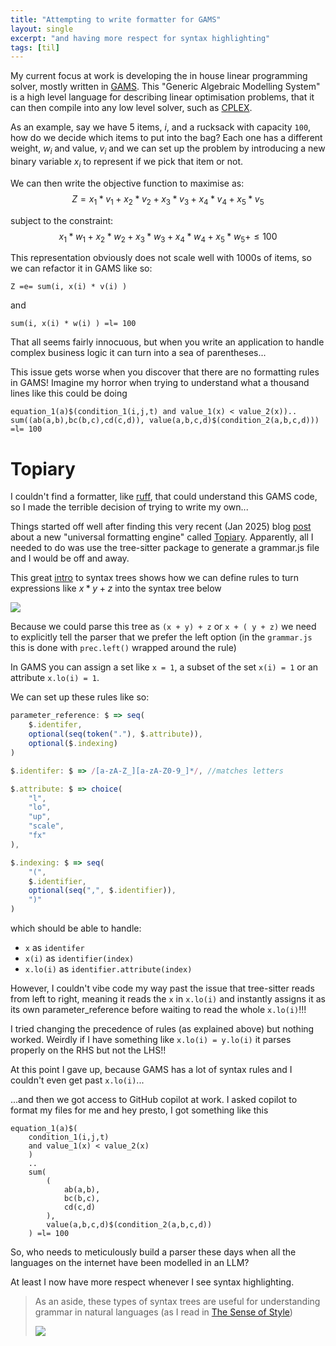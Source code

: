 ```yaml
---
title: "Attempting to write formatter for GAMS"
layout: single
excerpt: "and having more respect for syntax highlighting"
tags: [til]
---
```


My current focus at work is developing the in house linear programming solver, mostly written in [GAMS](https://www.gams.com/products/gams/gams-language/). This "Generic Algebraic Modelling System" is a high level language for describing linear optimisation problems, that it can then compile into any low level solver, such as [CPLEX](https://www.ibm.com/products/ilog-cplex-optimization-studio/cplex-optimizer).

As an example, say we have 5 items, $i$, and a rucksack with capacity `100`, how do we decide which items to put into the bag? Each one has a different weight, $w_{i}$ and value, $v_{i}$ and we can set up the problem by introducing a new binary variable $x_i$ to represent if we pick that item or not.

We can then write the objective function to maximise as: 
$$Z = x_1*v_{1} + x_2*v_{2} + x_3*v_{3} + x_4*v_{4} + x_5*v_{5}$$

subject to the constraint: 
$$x_1*w_{1} + x_2*w_{2} + x_3*w_{3} + x_4*w_{4} + x_5*w_{5} + \le 100$$

This representation obviously does not scale well with 1000s of items, so we can refactor it in GAMS like so:

```
Z =e= sum(i, x(i) * v(i) )
```

and 

```gams
sum(i, x(i) * w(i) ) =l= 100
```

That all seems fairly innocuous, but when you write an application to handle complex business logic it can turn into a sea of parentheses...

This issue gets worse when you discover that there are no formatting rules in GAMS! Imagine my horror when trying to understand what a thousand lines like this could be doing

```
equation_1(a)$(condition_1(i,j,t) and value_1(x) < value_2(x)).. sum((ab(a,b),bc(b,c),cd(c,d)), value(a,b,c,d)$(condition_2(a,b,c,d))) =l= 100
```

# Topiary

I couldn't find a formatter, like [ruff](https://docs.astral.sh/ruff/formatter/), that could understand this GAMS code, so I made the terrible decision of trying to write my own...

Things started off well after finding this very recent (Jan 2025) blog [post](https://www.tweag.io/blog/2025-01-30-topiary-tutorial-part-1) about a new "universal formatting engine" called [Topiary](https://topiary.tweag.io/). Apparently, all I needed to do was use the tree-sitter package to generate a grammar.js file and I would be off and away.

This great [intro](https://derek.stride.host/posts/comprehensive-introduction-to-tree-sitter) to syntax trees shows how we can define rules to turn expressions like $x*y+z$ into the syntax tree below

<img src="https://derek.stride.host/assets/images/graphs/tree-sitter-parsing-part-6.svg">

Because we could parse this tree as `(x + y) + z` or `x + ( y + z)` we need to explicitly tell the parser that we prefer the left option (in the `grammar.js` this is done with `prec.left()` wrapped around the rule)

In GAMS you can assign a set like `x = 1`, a subset of the set `x(i) = 1` or an attribute `x.lo(i) = 1`. 

We can set up these rules like so:

```javascript
parameter_reference: $ => seq(
	$.identifer,
	optional(seq(token("."), $.attribute)),
	optional($.indexing)
)

$.identifer: $ => /[a-zA-Z_][a-zA-Z0-9_]*/, //matches letters

$.attribute: $ => choice(
	"l",
	"lo",
	"up",
	"scale",
	"fx"
),

$.indexing: $ => seq(
	"(",
	$.identifier,
	optional(seq(",", $.identifier)),
	")"
)
```

which should be able to handle:
- `x` as `identifer`
- `x(i)` as `identifier(index)`
- `x.lo(i)`  as `identifier.attribute(index)`

However, I couldn't vibe code my way past the issue that tree-sitter reads from left to right, meaning it reads the `x` in `x.lo(i)` and instantly assigns it as its own parameter_reference before waiting to read the whole `x.lo(i)`!!!

I tried changing the precedence of rules (as explained above) but nothing worked. Weirdly if I have something like `x.lo(i) = y.lo(i)` it parses properly on the RHS but not the LHS!!

At this point I gave up, because GAMS has a lot of syntax rules and I couldn't even get past `x.lo(i)`...

...and then we got access to GitHub copilot at work. I asked copilot to format my files for me and hey presto, I got something like this

```
equation_1(a)$(
	condition_1(i,j,t) 
	and value_1(x) < value_2(x)
	)
	.. 
	sum(
		(
			ab(a,b),
			bc(b,c),
			cd(c,d)
		),
		value(a,b,c,d)$(condition_2(a,b,c,d))
	) =l= 100
```

So, who needs to meticulously build a parser these days when all the languages on the internet have been modelled in an LLM?

At least I now have more respect whenever I see syntax highlighting. 

> As an aside, these types of syntax trees are useful for understanding grammar in natural languages (as I read in [The Sense of Style](https://en.wikipedia.org/wiki/The_Sense_of_Style))
> 
> <img src="https://external-content.duckduckgo.com/iu/?u=http%3A%2F%2Fellinfobcps.weebly.com%2Fuploads%2F4%2F8%2F6%2F7%2F48674241%2F650692067.png&f=1&nofb=1&ipt=8bcc605927ef165c999ea0fd776183bde15d174b32214f0a5340ababa29c3fb5">
> 

